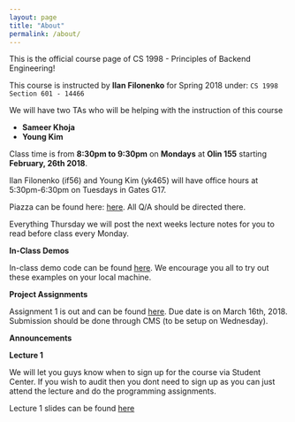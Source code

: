 ```yaml
---
layout: page
title: "About"
permalink: /about/
---
```


This is the official course page of CS 1998 - Principles of Backend Engineering!

This course is instructed by **Ilan Filonenko** for Spring 2018 under: `CS 1998 Section 601 - 14466`

We will have two TAs who will be helping with the instruction of this course
* **Sameer Khoja**
* **Young Kim**

Class time is from **8:30pm to 9:30pm** on **Mondays** at **Olin 155** starting **February, 26th 2018**.
	
Ilan Filonenko (if56) and Young Kim (yk465) will have office hours at 5:30pm-6:30pm on Tuesdays in Gates G17.

Piazza can be found here: [here](https://piazza.com/class/jd0llnadc3r4dv). All Q/A should be directed there.

Everything Thursday we will post the next weeks lecture notes for you to read before class every Monday. 

**In-Class Demos**

In-class demo code can be found [here](https://github.com/Cornell-PoBE/demos).  We encourage you all to try out these examples on your local machine.

**Project Assignments**

Assignment 1 is out and can be found [here](https://github.com/Cornell-PoBE/A1). Due date is on March 16th, 2018. Submission should be done through CMS (to be setup on Wednesday).

<!-- Assignment 2 is out and can be found [here](https://github.com/Cornell-PoBE/A2). Due date is on May 1st, 2018. Submission should be done through CMS.

Assignment 3 is out and can be found [here](https://github.com/Cornell-PoBE/A3). Due date is on May 1st, 2018. Submission should be done through CMS.

All assignments should be completed by our hard-deadline for May 1st, 2018 to pass this course. Circumstances that require more time will be taken into consideration, but must be made clear before the deadline via a private post on Piazza [here](https://piazza.com/class/j802rzmnm2p4o4?cid=1) -->

**Announcements**

**Lecture 1**

We will let you guys know when to sign up for the course via Student Center. If you wish to audit then you dont need to sign up as you can just attend the lecture and do the programming assignments.

Lecture 1 slides can be found [here](https://docs.google.com/presentation/d/1_TFKs40GKauarF-pm-vXOwB5HKh9rcufG1TrnOcqenQ/edit?usp=sharing)
